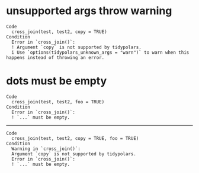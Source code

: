 # unsupported args throw warning

    Code
      cross_join(test, test2, copy = TRUE)
    Condition
      Error in `cross_join()`:
      ! Argument `copy` is not supported by tidypolars.
      i Use `options(tidypolars_unknown_args = "warn")` to warn when this happens instead of throwing an error.

# dots must be empty

    Code
      cross_join(test, test2, foo = TRUE)
    Condition
      Error in `cross_join()`:
      ! `...` must be empty.

---

    Code
      cross_join(test, test2, copy = TRUE, foo = TRUE)
    Condition
      Warning in `cross_join()`:
      Argument `copy` is not supported by tidypolars.
      Error in `cross_join()`:
      ! `...` must be empty.

